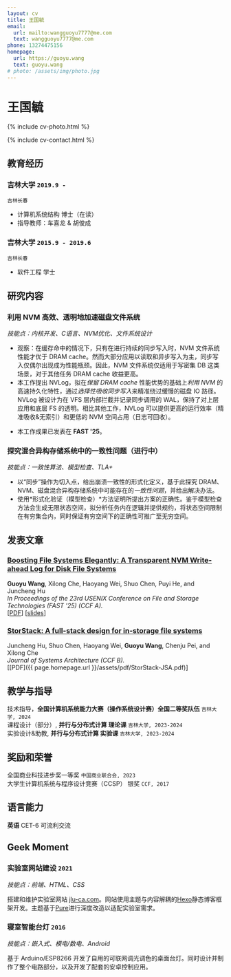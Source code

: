 ```yaml
---
layout: cv
title: 王国毓
email:
  url: mailto:wangguoyu7777@me.com
  text: wangguoyu7777@me.com
phone: 13274475156
homepage:
  url: https://guoyu.wang
  text: guoyu.wang
# photo: /assets/img/photo.jpg
---
```


# 王国毓

<!--
include contact information from the front matter
Supported arguments:
    - homepage: url, text
    - phone
    - email
-->

{% include cv-photo.html %}

{% include cv-contact.html %}

## 教育经历

### **吉林大学** `2019.9 - `

```
吉林长春
```

- 计算机系统结构 博士（在读）
- 指导教师：车喜龙 & 胡俊成


### **吉林大学** `2015.9 - 2019.6`

```
吉林长春
```

- 软件工程 学士


## 研究内容

### **利用 NVM 高效、透明地加速磁盘文件系统** 
_技能点：内核开发、C语言、NVM优化、文件系统设计_

- 观察：在缓存命中的情况下，只有在进行持续的同步写入时，NVM 文件系统性能才优于 DRAM cache。然而大部分应用以读取和异步写入为主，同步写入仅偶尔出现成为性能瓶颈。因此，NVM 文件系统仅适用于写密集 DB 这类场景，对于其他任务 DRAM cache 收益更高。
- 本工作提出 NVLog，拟在*保留 DRAM cache* 性能优势的基础上*利用 NVM* 的高速持久化特性，通过*选择性吸收同步写入*来精准绕过缓慢的磁盘 IO 路径。NVLog 被设计为在 VFS 层内部拦截并记录同步调用的 WAL，保持了对上层应用和底层 FS 的透明。相比其他工作，NVLog 可以提供更高的运行效率（精准吸收&无索引）和更低的 NVM 空间占用（日志可回收）。
<!-- - 选择性吸收同步写入可能造成磁盘、NVM数据版本不一致的问题。本工作通过在NVM上建立全局时钟来解决 _崩溃一致性_ 问题。此外本工作还提供主动同步机制缓解fsync调用下分散小写入可能造成的写入放大问题。 -->
- 本工作成果已发表在 **FAST '25**。



### **探究混合异构存储系统中的一致性问题（进行中）** 
_技能点：一致性算法、模型检查、TLA+_

- 以“同步”操作为切入点，给出崩溃一致性的形式化定义，基于此探究 DRAM、NVM、磁盘混合异构存储系统中可能存在的*一致性问题*，并给出解决办法。
- 使用*形式化验证（模型检查）*方法证明所提出方案的正确性。鉴于模型检查方法会生成无限状态空间，拟分析任务内在逻辑并提供规约，将状态空间限制在有穷集合内，同时保证有穷空间下的正确性可推广至无穷空间。


<!-- ## 研究兴趣
- 操作系统
- 存储系统、文件系统
- 分布式系统 -->

## 发表文章

### [**Boosting File Systems Elegantly: A Transparent NVM Write-ahead Log for Disk File Systems**](https://www.usenix.org/conference/fast25/presentation/wang)

**Guoyu Wang**, Xilong Che, Haoyang Wei, Shuo Chen, Puyi He, and Juncheng Hu<br>
_In Proceedings of the 23rd USENIX Conference on File and Storage Technologies (FAST '25) (CCF A)._<br>
[[PDF](https://www.usenix.org/system/files/fast25-wang.pdf)]
[[slides](https://www.usenix.org/system/files/fast25_slides-wang.pdf)]
<!-- [[slides]({{ page.homepage.url }}/assets/plateau-19-presentation.pdf)] -->

### [**StorStack: A full-stack design for in-storage file systems**](https://www.sciencedirect.com/science/article/pii/S1383762125000207)

Juncheng Hu, Shuo Chen, Haoyang Wei, **Guoyu Wang**, Chenju Pei, and Xilong Che<br>
_Journal of Systems Architecture (CCF B)._<br>
[[PDF]({{ page.homepage.url }}/assets/pdf/StorStack-JSA.pdf)]

## 教学与指导

技术指导，**全国计算机系统能力大赛（操作系统设计赛）全国二等奖队伍**  `吉林大学, 2024` <br>
课程设计（部分）, **并行与分布式计算 理论课** `吉林大学, 2023-2024` <br>
实验设计&助教, **并行与分布式计算 实验课** `吉林大学, 2023-2024` <br>



## 奖励和荣誉

全国商业科技进步奖一等奖 `中国商业联合会, 2023` <br>
大学生计算机系统与程序设计竞赛（CCSP） 银奖 `CCF, 2017` <br>
<!-- 校二等奖学金 `吉林大学, 2017` <br> -->

## 语言能力

**英语** CET-6 可流利交流 <br>

## Geek Moment
### **实验室网站建设** `2021`
_技能点：前端、HTML、CSS_

搭建和维护实验室网站 [jlu-ca.com](https://www.jlu-ca.com/)。网站使用主题与内容解耦的[Hexo](https://hexo.io/)静态博客框架开发。主题基于[Pure](https://github.com/cofess/hexo-theme-pure)进行深度改造以适配实验室需求。

### **寝室智能台灯** `2016`
_技能点：嵌入式、模电/数电、Android_

基于 Arduino/ESP8266 开发了自用的可联网调光调色的桌面台灯。同时设计并制作了整个电路部分，以及开发了配套的安卓控制应用。

<!-- ### Footer

Last updated: Mar 2025 -->
